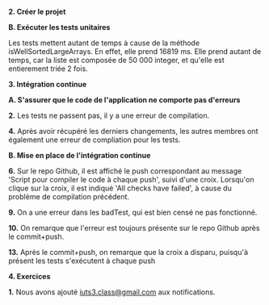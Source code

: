__2. Créer le projet__  
  
__B. Exécuter les tests unitaires__  
  
Les tests mettent autant de temps à cause de la méthode isWellSortedLargeArrays.
En effet, elle prend 16819 ms.
Elle prend autant de temps, car la liste est composée de 50 000 integer, et qu'elle est entierement triée 2 fois.  
  
__3. Intégration continue__   
  
__A. S'assurer que le code de l'application ne comporte pas d'erreurs__  
  
__2.__ Les tests ne passent pas, il y a une erreur de compilation.  
  
__4.__ Après avoir récupéré les derniers changements, les autres membres ont également une erreur de compliation pour les tests.  
  
  
__B. Mise en place de l'intégration continue__  
  
__6.__ Sur le repo Github, il est affiché le push correspondant au message 'Script pour compiler le code à chaque push', suivi d'une croix.
Lorsqu'on clique sur la croix, il est indiqué 'All checks have failed', à cause du problème de compilation précédent.  
  
__9.__ On a une erreur dans les badTest, qui est bien censé ne pas fonctionné.  
  
__10.__ On remarque que l'erreur est toujours présente sur le repo Github après le commit+push.  
  
__13.__ Après le commit+push, on remarque que la croix a disparu, puisqu'à présent les tests s'exécutent à chaque push  
  
__4. Exercices__  
  
__1.__ Nous avons ajouté iuts3.class@gmail.com aux notifications.  


 
